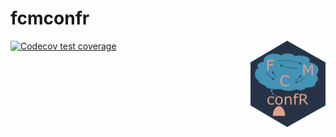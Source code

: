 
# fcmconfr

<img src="man/figures/logo.png" align="right" height="138"/>

<!-- badges: start -->
[![Codecov test coverage](https://codecov.io/gh/bhroston/fcmconfr/branch/main/graph/badge.svg)](https://app.codecov.io/gh/bhroston/fcmconfr?branch=main)
<!-- badges: end -->
